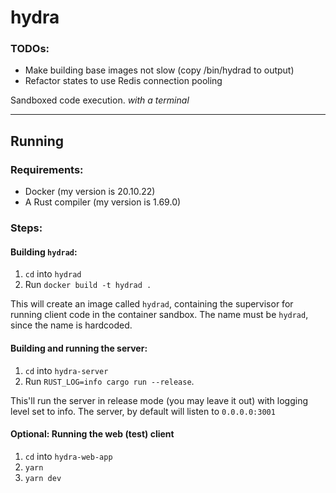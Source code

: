 # hydra

### TODOs:

- Make building base images not slow (copy /bin/hydrad to output)
- Refactor states to use Redis connection pooling

Sandboxed code execution. _with a terminal_

---

## Running

### Requirements:

- Docker (my version is 20.10.22)
- A Rust compiler (my version is 1.69.0)

### Steps:

#### Building `hydrad`:

1. `cd` into `hydrad`
2. Run `docker build -t hydrad .`

This will create an image called `hydrad`, containing the supervisor for running client code in the container sandbox.
The name must be `hydrad`, since the name is hardcoded.

#### Building and running the server:

1. `cd` into `hydra-server`
2. Run `RUST_LOG=info cargo run --release`.

This'll run the server in release mode (you may leave it out) with logging level set to info.
The server, by default will listen to `0.0.0.0:3001`

#### Optional: Running the web (test) client

1. `cd` into `hydra-web-app`
2. `yarn`
3. `yarn dev`
